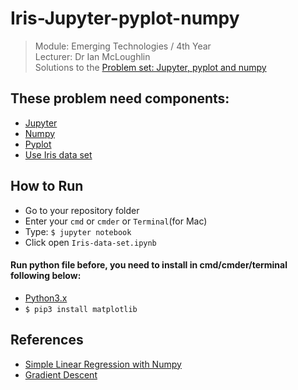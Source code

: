 # Iris-Jupyter-pyplot-numpy
> Module: Emerging Technologies / 4th Year  
> Lecturer: Dr Ian McLoughlin  
Solutions to the [Problem set: Jupyter, pyplot and numpy](https://github.com/w326004741/Iris-Jupyter-pyplot-numpy/wiki/Jupyter-Problem-Sheet)

## These problem need components: 
   * [Jupyter](https://jupyter-notebook.readthedocs.io/en/latest/examples/Notebook/Notebook%20Basics.html)
   * [Numpy](https://docs.scipy.org/doc/numpy-dev/user/quickstart.html)
   * [Pyplot](https://matplotlib.org/users/pyplot_tutorial.html)
   * [Use Iris data set](https://en.wikipedia.org/wiki/Iris_flower_data_set)   
   
## How to Run
-  Go to your repository folder
-  Enter your `cmd` or `cmder` or `Terminal`(for Mac)
-  Type: `$ jupyter notebook`
-  Click open `Iris-data-set.ipynb`
#### Run python file before, you need to install in cmd/cmder/terminal following below:
- [Python3.x](https://www.python.org/downloads/)
- `$ pip3 install matplotlib`

## References
- [Simple Linear Regression with Numpy](https://github.com/emerging-technologies/emerging-technologies.github.io/blob/master/notebooks/simple-linear-regression.ipynb)
- [Gradient Descent](https://github.com/emerging-technologies/emerging-technologies.github.io/blob/master/notebooks/gradient-descent.ipynb)
